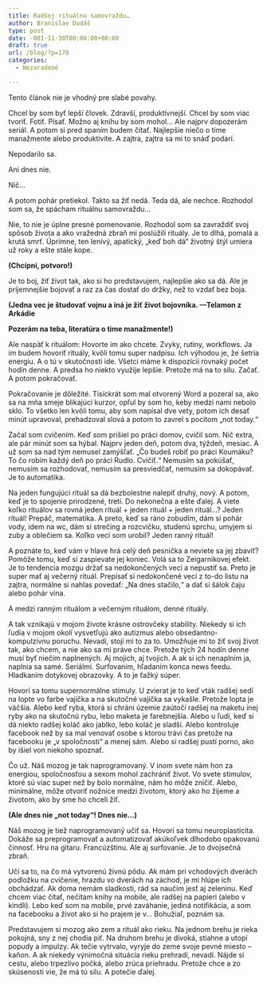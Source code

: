 ```yaml
---
title: Radšej rituálnu samovraždu…
author: Branislav Dudáš
type: post
date: -001-11-30T00:00:00+00:00
draft: true
url: /blog/?p=178
categories:
  - Nezaradené

---
```

<span style="font-weight: 400;">Tento článok nie je vhodný pre slabé povahy.</span>

<span style="font-weight: 400;">Chcel by som byť lepší človek. Zdravší, produktívnejší. Chcel by som viac tvoriť. Fotiť. Písať. Možno aj knihu by som mohol&#8230; Ale najprv dopozerám seriál. A potom si pred spaním budem čítať. Najlepšie niečo o time manažmente alebo produktivite. A zajtra, zajtra sa mi to snáď podarí.</span><!--more-->

<span style="font-weight: 400;">Nepodarilo sa.</span>

<span style="font-weight: 400;">Ani dnes nie.</span>

<span style="font-weight: 400;">Nič&#8230;</span>

<span style="font-weight: 400;">A potom pohár pretiekol. Takto sa žiť nedá. Teda dá, ale nechce. Rozhodol som sa, že spácham rituálnu samovraždu&#8230; </span>

<span style="font-weight: 400;">Nie, to nie je úplne presné pomenovanie. Rozhodol som sa zavraždiť svoj spôsob života a ako vražedná zbraň mi poslúžili rituály. Je to dlhá, pomalá a krutá smrť. Úprimne, ten lenivý, apatický, &#8222;keď boh dá&#8220; životný štýl umiera už roky a ešte stále kope.</span>

**(Chcípni, potvoro!)**

<span style="font-weight: 400;">Je to boj, žiť život tak, ako si ho predstavujem, najlepšie ako sa dá. Ale je príjemnejšie bojovať a raz za čas dostať do držky, než to vzdať bez boja.</span>

**(Jedna vec je študovať vojnu a iná je žiť život bojovníka. —Telamon z Arkádie**

**Pozerám na teba, literatúra o time manažmente!)**

<span style="font-weight: 400;">Ale naspäť k rituálom: Hovorte im ako chcete. Zvyky, rutiny, workflows. Ja im budem hovoriť rituály, kvôli tomu super nadpisu. Ich výhodou je, že šetria energiu. A o tú v skutočnosti ide. Všetci máme k dispozícii rovnaký počet hodín denne. A predsa ho niekto využije lepšie. Pretože má na to silu. Začať. A potom pokračovať.</span>

<span style="font-weight: 400;">Pokračovanie je dôležité. Tisíckrát som mal otvorený Word a pozeral sa, ako sa na mňa smeje blikajúci kurzor, opľul by som ho, keby medzi nami nebolo sklo. To všetko len kvôli tomu, aby som napísal dve vety, potom ich desať minút upravoval, prehadzoval slová a potom to zavrel s pocitom &#8222;not today.&#8220;</span>

<span style="font-weight: 400;">Začal som cvičením. Keď som prišiel po práci domov, cvičil som. Nič extra, ale pár minút som sa hýbal. Najprv jeden deň, potom dva, týždeň, mesiac. A už som sa nad tým nemusel zamýšľať. &#8222;Čo budeš robiť po práci Koumáku? To čo robím každý deň po práci Rudlo. Cvičiť.&#8220; Nemusím sa pokúšať, nemusím sa rozhodovať, nemusím sa presviedčať, nemusím sa dokopávať. Je to automatika.</span>

<span style="font-weight: 400;">Na jeden fungujúci rituál sa dá bezbolestne nalepiť druhý, nový. A potom, keď je to spojenie prirodzené, tretí. Do nekonečna a ešte ďalej. A viete koľko rituálov sa rovná jeden rituál + jeden rituál + jeden rituál&#8230;? Jeden rituál! Prepáč, matematika. A preto, keď sa ráno zobudím, dám si pohár vody, idem na wc, dám si strečing a rozcvičku, studenú sprchu, umyjem si zuby a oblečiem sa. Koľko vecí som urobil? Jeden ranný rituál!</span>

<span style="font-weight: 400;">A poznáte to, keď vám v hlave hrá celý deň pesnička a neviete sa jej zbaviť? Pomôže tomu, keď si zaspievate jej koniec. Volá sa to Zeigarnikovej efekt. Je to tendencia mozgu držať sa nedokončených vecí a nepustiť sa. Preto je super mať aj večerný rituál. Prepísať si nedokončené veci z to-do listu na zajtra, normálne si nahlas povedať: &#8222;Na dnes stačilo,&#8220; a dať si šálok čaju alebo pohár vína.</span>

<span style="font-weight: 400;">A medzi ranným rituálom a večerným rituálom, denné rituály.</span>

<span style="font-weight: 400;">A tak vznikajú v mojom živote krásne ostrovčeky stability. Niekedy si ich ľudia v mojom okolí vysvetľujú ako autizmus alebo obsedantno-kompulzívnu poruchu. Nevadí, stojí mi to za to. Umožňuje mi to žiť svoj život tak, ako chcem, a nie ako sa mi práve chce. Pretože tých 24 hodín denne musí byť niečím naplnených. Aj mojich, aj tvojich. A ak si ich nenaplním ja, naplnia sa samé. Seriálmi. Surfovaním, hľadaním konca news feedu. Hladkaním dotykovej obrazovky. A to je ťažký súper.</span>

<span style="font-weight: 400;">Hovorí sa tomu supernormálne stimuly. U zvierat je to keď vták radšej sedí na lopte vo farbe vajíčka a na skutočné vajíčka sa vykašle. Pretože lopta je väčšia. Alebo keď ryba, ktorá si chráni územie zaútočí radšej na maketu inej ryby ako na skutočnú rybu, lebo maketa je farebnejšia. Alebo u ľudí, keď si dá niekto radšej koláč ako jablko, lebo koláč je sladší. Alebo kontroluje facebook než by sa mal venovať osobe s ktorou trávi čas pretože na facebooku je &#8222;v spoločnosti&#8220; a menej sám. Alebo si radšej pustí porno, ako by išiel von niekoho spoznať.</span>

<span style="font-weight: 400;">Čo už. Náš mozog je tak naprogramovaný. V inom svete nám hon za energiou, spoločnosťou a sexom mohol zachrániť život. Vo svete stimulov, ktoré sú viac super než by bolo normálne, nám ho môže zničiť. Alebo, minimálne, môže otvoriť nožnice medzi životom, ktorý ako ho žijeme a životom, ako by sme ho chceli žiť.</span>

**(Ale dnes nie &#8222;not today&#8220;! Dnes nie&#8230;)**

<span style="font-weight: 400;">Náš mozog je tiež naprogramovaný učiť sa. Hovorí sa tomu neuroplasticita. Dokáže sa preprogramovať a automatizovať akúkoľvek dlhodobo opakovanú činnosť. Hru na gitaru. Francúzštinu. Ale aj surfovanie. Je to dvojsečná zbraň.</span>

<span style="font-weight: 400;">Učí sa to, na čo má vytvorenú živnú pôdu. Ak mám pri vchodových dverách podložku na cvičenie, hrazdu vo dverách na záchod, je mi hlúpe ich obchádzať. Ak doma nemám sladkosti, rád sa naučím jesť aj zeleninu. Keď chcem viac čítať, nečítam knihy na mobile, ale radšej na papieri (alebo v kindli). Lebo keď som na mobile, prvé zaváhanie, jediná notifikácia, a som na facebooku a život ako si ho prajem je v&#8230; Bohužiaľ, poznám sa.</span>

<span style="font-weight: 400;">Predstavujem si mozog ako zem a rituál ako rieku. Na jednom brehu je rieka pokojná, sny z nej chodia piť. Na druhom brehu je divoká, stiahne a utopí popudy a impulzy. Ak tečie vytrvalo, vyryje do zeme svoje pevné miesto &#8211; kaňon. A ak niekedy výnimočná situácia rieku prehradí, nevadí. Nájde si cestu, alebo trpezlivo počká, alebo zrúca priehradu. Pretože chce a zo skúsenosti vie, že má tú silu. A potečie ďalej.</span>